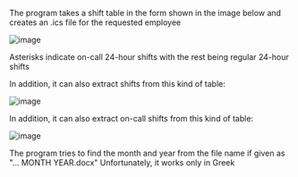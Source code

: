 The program takes a shift table in the form shown in the image below and creates an .ics file for the requested employee

![image](https://github.com/user-attachments/assets/3822f819-242a-46c5-8531-6d711abef091)

Asterisks indicate on-call 24-hour shifts with the rest being regular 24-hour shifts

In addition, it can also extract shifts from this kind of table:

![image](https://github.com/user-attachments/assets/2a142d04-6cee-4ebc-a5c8-a32034d80e26)

In addition, it can also extract on-call shifts from this kind of table:

![image](https://github.com/user-attachments/assets/deeb6a3a-352f-42b6-a20d-3474dfeccc95)


The program tries to find the month and year from the file name if given as "... MONTH YEAR.docx"
Unfortunately, it works only in Greek
